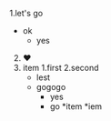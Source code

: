 1.let's go 
  - ok
    - yes
2. :heart:
3. item
   1.first
   2.second
     - lest
     - gogogo
       - yes
       - go
*item
 *iem
 
       
